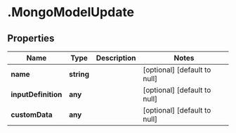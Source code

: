 # .MongoModelUpdate

## Properties
Name | Type | Description | Notes
------------ | ------------- | ------------- | -------------
**name** | **string** |  | [optional] [default to null]
**inputDefinition** | **any** |  | [optional] [default to null]
**customData** | **any** |  | [optional] [default to null]


